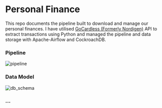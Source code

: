 
# Personal Finance
This repo documents the pipeline built to download and manage our personal finances. I have utilised [GoCardless (Formerly Nordigen)](https://gocardless.com/bank-account-data/) API to extract transactions using Python and managed the pipeline and data storage with Apache-Airflow and CockroachDB.


### Pipeline
![pipeline](https://github.com/joemarron/personal-finance-pipeline/blob/main/misc/data_pipeline.png)

### Data Model
![db_schema](https://github.com/joemarron/personal-finance-pipeline/blob/main/misc/schema.png)

### ...
